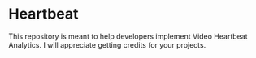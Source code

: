 # Heartbeat
This repository is meant to help developers implement Video Heartbeat Analytics. I will appreciate getting credits for your projects.
